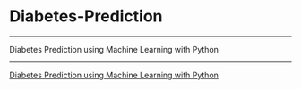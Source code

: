 # Diabetes-Prediction

---

Diabetes Prediction using Machine Learning with Python 

--- 

[Diabetes Prediction using Machine Learning with Python](https://youtu.be/xUE7SjVx9bQ?list=PLfFghEzKVmjvuSA67LszN1dZ-Dd_pkus6)

